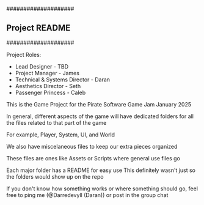 ####################
## Project README ##
####################

Project Roles:
- Lead Designer - TBD
- Project Manager - James
- Technical & Systems Director - Daran
- Aesthetics Director - Seth
- Passenger Princess - Caleb


This is the Game Project for the Pirate Software Game Jam January 2025

In general, different aspects of the game will have dedicated folders
for all the files related to that part of the game

For example, Player, System, UI, and World


We also have miscelaneous files to keep our extra pieces organized

These files are ones like Assets or Scripts where general use files go

Each major folder has a README for easy use
This definitely wasn't just so the folders would show up on the repo

If you don't know how something works or where something should go,
feel free to ping me (@Darredevyll (Daran)) or post in the group chat
